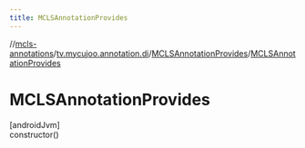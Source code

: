 ```yaml
---
title: MCLSAnnotationProvides
---
```

//[mcls-annotations](../../../index.html)/[tv.mycujoo.annotation.di](../index.html)/[MCLSAnnotationProvides](index.html)/[MCLSAnnotationProvides](-m-c-l-s-annotation-provides.html)



# MCLSAnnotationProvides



[androidJvm]\
constructor()




